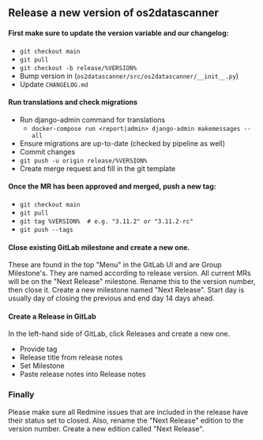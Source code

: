 ## Release a new version of os2datascanner

#### First make sure to update the version variable and our changelog:
* `git checkout main`
* `git pull`
* `git checkout -b release/%VERSION%`
* Bump version in (`os2datascanner/src/os2datascanner/__init__.py`)
* Update `CHANGELOG.md`

#### Run translations and check migrations
* Run django-admin command for translations
  * `docker-compose run <report|admin> django-admin makemessages --all`
* Ensure migrations are up-to-date (checked by pipeline as well)
* Commit changes
* `git push -u origin release/%VERSION%`
* Create merge request and fill in the git template


#### Once the MR has been approved and merged, push a new tag:

* `git checkout main`
* `git pull`
* `git tag %VERSION%  # e.g. "3.11.2" or "3.11.2-rc"`
* `git push --tags`

#### Close existing GitLab milestone and create a new one.
These are found in the top "Menu" in the GitLab UI and are Group Milestone's.
They are named according to release version.
All current MRs will be on the "Next Release" milestone.
Rename this to the version number, then close it.
Create a new milestone named "Next Release".
Start day is usually day of closing the previous and end day 14 days ahead.


#### Create a Release in GitLab
In the left-hand side of GitLab, click Releases and create a new one.

* Provide tag
* Release title from release notes
* Set Milestone
* Paste release notes into Release notes


### Finally
Please make sure all Redmine issues that are included in the release
have their status set to closed.
Also, rename the "Next Release" edition to the version number.
Create a new edition called "Next Release".
